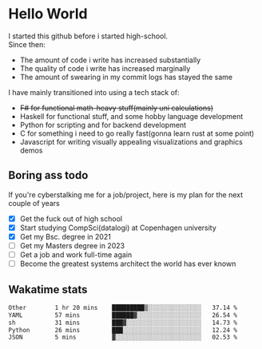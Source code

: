 # Hello World

I started this github before i started high-school.  
Since then:
- The amount of code i write has increased substantially
- The quality of code i write has increased marginally
- The amount of swearing in my commit logs has stayed the same

I have mainly transitioned into using a tech stack of:
- ~~F# for functional math-heavy stuff(mainly uni calculations)~~
- Haskell for functional stuff, and some hobby language development
- Python for scripting and for backend development
- C for something i need to go really fast(gonna learn rust at some point)
- Javascript for writing visually appealing visualizations and graphics demos

## Boring ass todo
If you're cyberstalking me for a job/project, here is my plan for the next couple of years
- [x] Get the fuck out of high school
- [x] Start studying CompSci(datalogi) at Copenhagen university
- [x] Get my Bsc. degree in 2021
- [ ] Get my Masters degree in 2023
- [ ] Get a job and work full-time again
- [ ] Become the greatest systems architect the world has ever known

## Wakatime stats
<!--START_SECTION:waka-->

```txt
Other        1 hr 20 mins    █████████▒░░░░░░░░░░░░░░░   37.14 %
YAML         57 mins         ██████▓░░░░░░░░░░░░░░░░░░   26.54 %
sh           31 mins         ███▓░░░░░░░░░░░░░░░░░░░░░   14.73 %
Python       26 mins         ███░░░░░░░░░░░░░░░░░░░░░░   12.24 %
JSON         5 mins          ▓░░░░░░░░░░░░░░░░░░░░░░░░   02.53 %
```

<!--END_SECTION:waka-->
